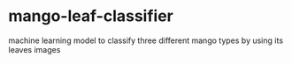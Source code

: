 # mango-leaf-classifier
machine learning model to classify three different mango types by using its leaves images

